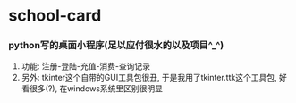 # school-card
### python写的桌面小程序(足以应付很水的以及项目^_^)

1. 功能: 注册-登陆-充值-消费-查询记录
2. 另外: tkinter这个自带的GUI工具包很丑, 于是我用了tkinter.ttk这个工具包, 好看很多(?), 在windows系统里区别很明显

